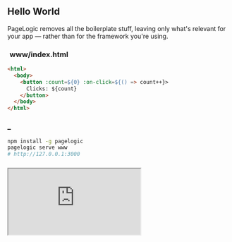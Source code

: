 ## Hello World

PageLogic removes all the boilerplate stuff, leaving only what's relevant for your app &mdash; rather than for the framework you're using.

<div class="md-row">
<div class="md-col md-col-1 app-sample">
<h3><i class="bi bi-chevron-left"></i><i class="bi bi-chevron-right" style="margin: 0 .5rem 0 -3px"></i>www/index.html<!--<i class="bi bi-1-circle right"></i>--></h3>

```html
<html>
  <body>
    <button :count=${0} :on-click=${() => count++}>
      Clicks: ${count}
    </button>
  </body>
</html>
```

</div>
<div class="md-col app-sample">
<h3><i class="bi bi-chevron-right"></i><span style="user-select: none">_</span><!--<i class="bi bi-2-circle right"></i>--></h3>

```bash
npm install -g pagelogic
pagelogic serve www
# http://127.0.0.1:3000
```

</div>
<div class="md-col">
<div class="md-col app-sample">
<h3><i class="bi bi-window" style="margin-left: .15rem"></i><!--<i class="bi bi-3-circle right"></i>--></h3>
<iframe title="Hello World Example" src="https://pagelogic.dev/samples/quick-start" loading="lazy"></iframe>
</div>
</div>
